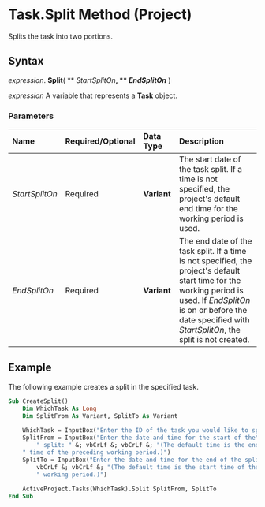 
# Task.Split Method (Project)

Splits the task into two portions.


## Syntax

 _expression_. **Split**( ** _StartSplitOn_**, ** _EndSplitOn_** )

 _expression_ A variable that represents a **Task** object.


### Parameters



|**Name**|**Required/Optional**|**Data Type**|**Description**|
|:-----|:-----|:-----|:-----|
| _StartSplitOn_|Required|**Variant**|The start date of the task split. If a time is not specified, the project's default end time for the working period is used.|
| _EndSplitOn_|Required|**Variant**|The end date of the task split. If a time is not specified, the project's default start time for the working period is used. If  _EndSplitOn_ is on or before the date specified with _StartSplitOn_, the split is not created.|

## Example

The following example creates a split in the specified task.


```vb
Sub CreateSplit() 
    Dim WhichTask As Long 
    Dim SplitFrom As Variant, SplitTo As Variant 
 
    WhichTask = InputBox("Enter the ID of the task you would like to split:") 
    SplitFrom = InputBox("Enter the date and time for the start of the" &; _
        " split: " &; vbCrLf &; vbCrLf &; "(The default time is the end" &; _
    " time of the preceding working period.)") 
    SplitTo = InputBox("Enter the date and time for the end of the split:" &; _
        vbCrLf &; vbCrLf &; "(The default time is the start time of the next" &; _
        " working period.)") 
 
    ActiveProject.Tasks(WhichTask).Split SplitFrom, SplitTo 
End Sub
```

